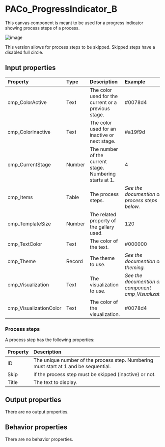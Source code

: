 # PACo_ProgressIndicator_B

This canvas component is meant to be used for a progress indicator showing process steps of a process.

![image](https://user-images.githubusercontent.com/35654198/235982840-520a3044-40f0-498e-aeca-4e6058162641.png)

This version allows for process steps to be skipped. Skipped steps have a disabled full circle.

## **Input properties**

| Property | Type | Description | Example |
| :--- | :--- | :--- | :--- |
| cmp_ColorActive | Text | The color used for the current or a previous stage. | #0078d4 |
| cmp_ColorInactive | Text | The color used for an inactive or next stage. | #a19f9d |
| cmp_CurrentStage | Number | The number of the current stage. Numbering starts at 1. | 4 |
| cmp_Items | Table | The process steps. | *See the documention on process steps below.* |
| cmp_TemplateSize | Number | The related property of the gallary used. | 120 |
| cmp_TextColor | Text | The color of the text. | #000000 |
| cmp_Theme | Record | The theme to use. | *See the documention on theming.* |
| cmp_Visualization | Text | The visualization to use. | *See the documention on the component cmp_Visualization_A.* |
| cmp_VisualizationColor | Text | The color of the visualization. | #0078d4 |

### Process steps

A process step has the following properties:

| Property | Description |
| :--- | :--- |
| ID | The unique number of the process step. Numbering must start at 1 and be sequential. |
| Skip | If the process step must be skipped (inactive) or not. |
| Title | The text to display. |

## **Output properties**

There are no output properties.

## **Behavior properties**

There are no behavior properties.
